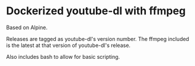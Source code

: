 # Dockerized youtube-dl with ffmpeg

Based on Alpine.

Releases are tagged as youtube-dl's version number.
The ffmpeg included is the latest at that version of youtube-dl's release.

Also includes bash to allow for basic scripting.
